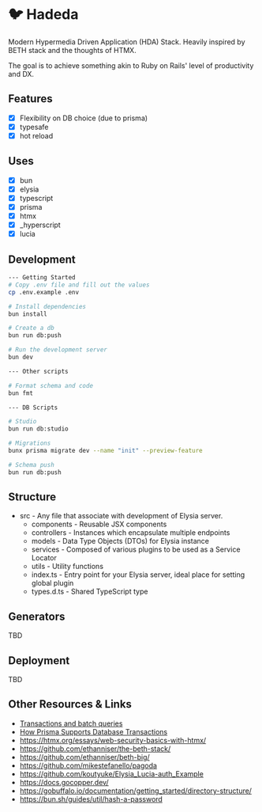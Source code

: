 # 🐦 Hadeda

Modern Hypermedia Driven Application (HDA) Stack. Heavily inspired by BETH stack and the thoughts of HTMX.

The goal is to achieve something akin to Ruby on Rails' level of productivity and DX.

## Features

- [x] Flexibility on DB choice (due to prisma)
- [x] typesafe
- [x] hot reload

## Uses

- [x] bun
- [x] elysia
- [x] typescript
- [x] prisma
- [x] htmx
- [x] \_hyperscript
- [x] lucia

## Development

```bash
--- Getting Started
# Copy .env file and fill out the values
cp .env.example .env

# Install dependencies
bun install

# Create a db
bun run db:push

# Run the development server
bun dev

--- Other scripts

# Format schema and code
bun fmt

--- DB Scripts

# Studio
bun run db:studio

# Migrations
bunx prisma migrate dev --name "init" --preview-feature

# Schema push
bun run db:push
```

## Structure

- src - Any file that associate with development of Elysia server.
  - components - Reusable JSX components
  - controllers - Instances which encapsulate multiple endpoints
  - models - Data Type Objects (DTOs) for Elysia instance
  - services - Composed of various plugins to be used as a Service Locator
  - utils - Utility functions
  - index.ts - Entry point for your Elysia server, ideal place for setting global plugin
  - types.d.ts - Shared TypeScript type

## Generators

TBD

## Deployment

TBD

## Other Resources & Links

- [Transactions and batch queries](https://www.prisma.io/docs/orm/prisma-client/queries/transactions)
- [How Prisma Supports Database Transactions](https://www.prisma.io/blog/how-prisma-supports-transactions-x45s1d5l0ww1)
- https://htmx.org/essays/web-security-basics-with-htmx/
- https://github.com/ethanniser/the-beth-stack/
- https://github.com/ethanniser/beth-big/
- https://github.com/mikestefanello/pagoda
- https://github.com/koutyuke/Elysia_Lucia-auth_Example
- https://docs.gocopper.dev/
- https://gobuffalo.io/documentation/getting_started/directory-structure/
- https://bun.sh/guides/util/hash-a-password
